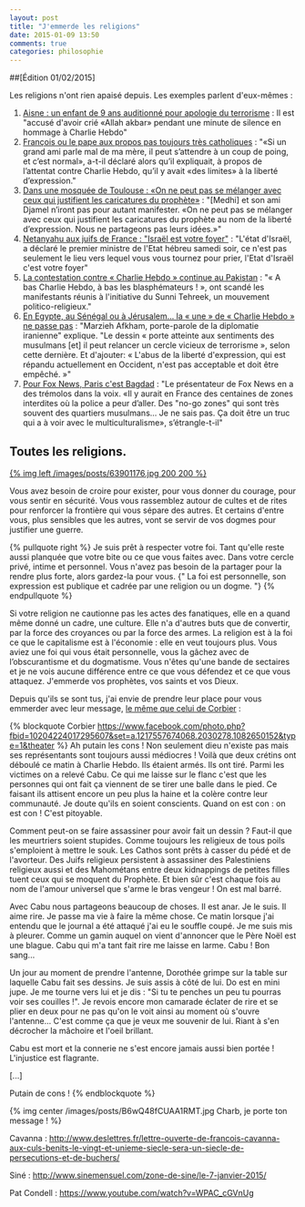 ```yaml
---
layout: post
title: "J'emmerde les religions"
date: 2015-01-09 13:50
comments: true
categories: philosophie
---
```


##[Édition 01/02/2015]

Les religions n'ont rien apaisé depuis. Les exemples parlent d'eux-mêmes :

1. [Aisne : un enfant de 9 ans auditionné pour apologie du terrorisme](http://www.liberation.fr/societe/2015/01/30/aisne-il-porte-plainte-apres-l-audition-de-son-fils-de-9-ans-pour-apologie-du-terrorisme_1192527) : Il est "accusé d'avoir crié «Allah akbar» pendant une minute de silence en hommage à Charlie Hebdo"
2. [François ou le pape aux propos pas toujours très catholiques](http://www.liberation.fr/monde/2015/01/20/francois-ou-le-pape-aux-propos-pas-toujours-tres-catholiques_1184911) : "«Si un grand ami parle mal de ma mère, il peut s’attendre à un coup de poing, et c’est normal», a-t-il déclaré alors qu’il expliquait, à propos de l’attentat contre Charlie Hebdo, qu’il y avait «des limites» à la liberté d’expression."
3. [Dans une mosquée de Toulouse : «On ne peut pas se mélanger avec ceux qui justifient les caricatures du prophète»](http://www.liberation.fr/societe/2015/01/09/dans-une-mosquee-de-toulouse-on-ne-peut-pas-se-melanger-avec-ceux-qui-justifient-les-caricatures-du-_1177254) : "[Medhi] et son ami Djamel n’iront pas pour autant manifester. «On ne peut pas se mélanger avec ceux qui justifient les caricatures du prophète au nom de la liberté d’expression. Nous ne partageons pas leurs idées.»"
4. [Netanyahu aux juifs de France : "Israël est votre foyer"](http://www.franceinfo.fr/actu/monde/article/netanyahu-aux-juifs-de-france-israel-est-votre-foyer-629417) : "L'état d'Israël, a déclaré le premier ministre de l'Etat hébreu samedi soir, ce n'est pas seulement le lieu vers lequel vous vous tournez pour prier, l'Etat d'Israël c'est votre foyer"
5. [La contestation contre « Charlie Hebdo » continue au Pakistan](http://www.lemonde.fr/asie-pacifique/article/2015/01/22/la-contestation-contre-charlie-hebdo-continue-au-pakistan_4561075_3216.html) : "« A bas Charlie Hebdo, à bas les blasphémateurs ! », ont scandé les manifestants réunis à l'initiative du Sunni Tehreek, un mouvement politico-religieux."
6. [En Egypte, au Sénégal ou à Jérusalem… la « une » de « Charlie Hebdo » ne passe pas](http://www.lemonde.fr/proche-orient/article/2015/01/14/charlie-hebdo-provoque-de-vives-reactions-de-plusieurs-organismes-musulmans-et-en-iran_4555937_3218.html) : "Marzieh Afkham, porte-parole de la diplomatie iranienne" explique. "Le dessin « porte atteinte aux sentiments des musulmans [et] il peut relancer un cercle vicieux de terrorisme », selon cette dernière. Et d'ajouter: « L'abus de la liberté d'expression, qui est répandu actuellement en Occident, n'est pas acceptable et doit être empêché. »"
7. [Pour Fox News, Paris c'est Bagdad](http://www.liberation.fr/monde/2015/01/14/pour-fox-news-paris-c-est-bagdad_1180455) : "Le présentateur de Fox News en a des trémolos dans la voix. «Il y aurait en France des centaines de zones interdites où la police a peur d’aller. Des "no-go zones" qui sont très souvent des quartiers musulmans… Je ne sais pas. Ça doit être un truc qui a à voir avec le multiculturalisme», s’étrangle-t-il"

## Toutes les religions.

[{% img left /images/posts/63901176.jpg 200 200 %}](/images/posts/63901176.jpg)

Vous avez besoin de croire pour exister, pour vous donner du courage, pour vous sentir en sécurité. Vous vous rassemblez autour de cultes et de rites pour renforcer la frontière qui vous sépare des autres. Et certains d'entre vous, plus sensibles que les autres, vont se servir de vos dogmes pour justifier une guerre.

{% pullquote right %}
Je suis prêt à respecter votre foi. Tant qu'elle reste aussi planquée que votre bite ou ce que vous faites avec. Dans votre cercle privé, intime et personnel. Vous n'avez pas besoin de la partager pour la rendre plus forte, alors gardez-la pour vous. {" La foi est personnelle, son expression est publique et cadrée par une religion ou un dogme. "}
{% endpullquote %}

Si votre religion ne cautionne pas les actes des fanatiques, elle en a quand même donné un cadre, une culture. Elle n'a d'autres buts que de convertir, par la force des croyances ou par la force des armes. La religion est à la foi ce que le capitalisme est à l'économie : elle en veut toujours plus. Vous aviez une foi qui vous était personnelle, vous la gâchez avec de l’obscurantisme et du dogmatisme. Vous n'êtes qu'une bande de sectaires et je ne vois aucune différence entre ce que vous défendez et ce que vous attaquez. J'emmerde vos prophètes, vos saints et vos Dieux.

Depuis qu'ils se sont tus, j'ai envie de prendre leur place pour vous emmerder avec leur message, [le même que celui de Corbier](https://www.facebook.com/photo.php?fbid=10204224017295607&set=a.1217557674068.2030278.1082650152&type=1&theater) :

{% blockquote Corbier https://www.facebook.com/photo.php?fbid=10204224017295607&set=a.1217557674068.2030278.1082650152&type=1&theater %}
Ah putain les cons ! Non seulement dieu n'existe pas mais ses représentants sont toujours aussi médiocres !
Voilà que deux crétins ont déboulé ce matin à Charlie Hebdo. Ils étaient armés. Ils ont tiré. Parmi les victimes on a relevé Cabu. Ce qui me laisse sur le flanc c'est que les personnes qui ont fait ça viennent de se tirer une balle dans le pied. Ce faisant ils attisent encore un peu plus la haine et la colère contre leur communauté. Je doute qu'ils en soient conscients.
Quand on est con : on est con !
C'est pitoyable.

Comment peut-on se faire assassiner pour avoir fait un dessin ? Faut-il que les meurtriers soient stupides. Comme toujours les religieux de tous poils s'emploient à mettre le souk. Les Cathos sont prêts à casser du pédé et de l'avorteur. Des Juifs religieux persistent à assassiner des Palestiniens religieux aussi et des Mahométans entre deux kidnappings de petites filles tuent ceux qui se moquent du Prophète. Et bien sûr c'est chaque fois au nom de l'amour universel que s'arme le bras vengeur !
On est mal barré.

Avec Cabu nous partageons beaucoup de choses. Il est anar. Je le suis. Il aime rire. Je passe ma vie à faire la même chose. Ce matin lorsque j'ai entendu que le journal a été attaqué j'ai eu le souffle coupé. Je me suis mis à pleurer. Comme un gamin auquel on vient d'annoncer que le Père Noël est une blague.
Cabu qui m'a tant fait rire me laisse en larme.
Cabu ! Bon sang...

Un jour au moment de prendre l'antenne, Dorothée grimpe sur la table sur laquelle Cabu fait ses dessins. Je suis assis à côté de lui. Do est en mini jupe. Je me tourne vers lui et je dis : "Si tu te penches un peu tu pourras voir ses couilles !". Je revois encore mon camarade éclater de rire et se plier en deux pour ne pas qu'on le voit ainsi au moment où s'ouvre l'antenne...
C'est comme ça que je veux me souvenir de lui. Riant à s'en décrocher la mâchoire et l'oeil brillant.

Cabu est mort et la connerie ne s'est encore jamais aussi bien portée !
L'injustice est flagrante.

[...]

Putain de cons !
{% endblockquote %}

{% img center /images/posts/B6wQ48fCUAA1RMT.jpg Charb, je porte ton message ! %}

Cavanna : http://www.deslettres.fr/lettre-ouverte-de-francois-cavanna-aux-culs-benits-le-vingt-et-unieme-siecle-sera-un-siecle-de-persecutions-et-de-buchers/

Siné : http://www.sinemensuel.com/zone-de-sine/le-7-janvier-2015/

Pat Condell : https://www.youtube.com/watch?v=WPAC_cGVnUg
